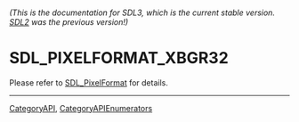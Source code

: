 ###### (This is the documentation for SDL3, which is the current stable version. [SDL2](https://wiki.libsdl.org/SDL2/) was the previous version!)
# SDL_PIXELFORMAT_XBGR32

Please refer to [SDL_PixelFormat](SDL_PixelFormat) for details.

----
[CategoryAPI](CategoryAPI), [CategoryAPIEnumerators](CategoryAPIEnumerators)

